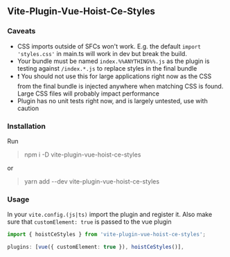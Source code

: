 ## Vite-Plugin-Vue-Hoist-Ce-Styles


### Caveats

- CSS imports outside of SFCs won't work. E.g. the default `import 'styles.css'` in main.ts will work in dev but break the build.
- Your bundle must be named `index.%%ANYTHING%%.js` as the plugin is testing against `/index.*.js` to replace styles in the final bundle
- ❗ You should not use this for large applications right now as the CSS from the final bundle is injected anywhere when matching CSS is found. Large CSS files will probably impact performance 
- Plugin has no unit tests right now, and is largely untested, use with caution

### Installation

Run

> npm i -D vite-plugin-vue-hoist-ce-styles  

or  

> yarn add --dev vite-plugin-vue-hoist-ce-styles

### Usage

In your `vite.config.(js|ts)` import the plugin and register it.
Also make sure that `customElement: true` is passed to the vue plugin

```typescript
import { hoistCeStyles } from 'vite-plugin-vue-hoist-ce-styles';

plugins: [vue({ customElement: true }), hoistCeStyles()],
```



